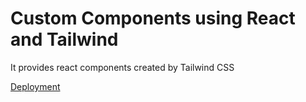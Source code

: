 # Custom Components using React and Tailwind
It provides react components created by Tailwind CSS

[Deployment](https://nice-coast-090b1b70f.5.azurestaticapps.net/)